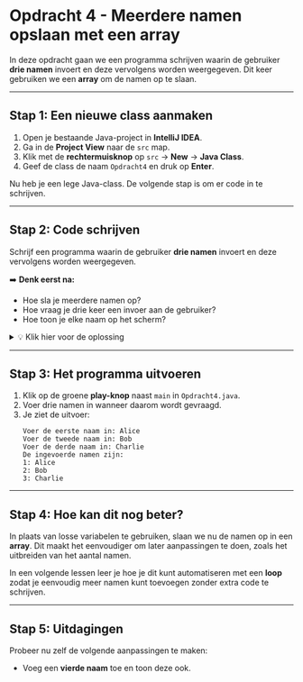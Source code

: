 # Opdracht 4 - Meerdere namen opslaan met een array

In deze opdracht gaan we een programma schrijven waarin de gebruiker **drie namen** invoert en deze vervolgens worden weergegeven. Dit keer gebruiken we een **array** om de namen op te slaan.

---

## **Stap 1: Een nieuwe class aanmaken**
1. Open je bestaande Java-project in **IntelliJ IDEA**.
2. Ga in de **Project View** naar de `src` map.
3. Klik met de **rechtermuisknop** op `src` → **New** → **Java Class**.
4. Geef de class de naam `Opdracht4` en druk op **Enter**.

Nu heb je een lege Java-class. De volgende stap is om er code in te schrijven.

---

## **Stap 2: Code schrijven**

Schrijf een programma waarin de gebruiker **drie namen** invoert en deze vervolgens worden weergegeven.

➡️ **Denk eerst na:**
- Hoe sla je meerdere namen op?
- Hoe vraag je drie keer een invoer aan de gebruiker?
- Hoe toon je elke naam op het scherm?

<details>
  <summary>💡 Klik hier voor de oplossing</summary>

```java
import java.util.Scanner;

public class Opdracht4 {
    public static void main(String[] args) {
        Scanner scanner = new Scanner(System.in);
        String[] namen = new String[3];
        
        System.out.print("Voer de eerste naam in: ");
        namen[0] = scanner.nextLine();
        
        System.out.print("Voer de tweede naam in: ");
        namen[1] = scanner.nextLine();
        
        System.out.print("Voer de derde naam in: ");
        namen[2] = scanner.nextLine();
        
        System.out.println("De ingevoerde namen zijn:");
        System.out.println("1: " + namen[0]);
        System.out.println("2: " + namen[1]);
        System.out.println("3: " + namen[2]);
    }
}
```
</details>

---

## **Stap 3: Het programma uitvoeren**
1. Klik op de groene **play-knop** naast `main` in `Opdracht4.java`.
2. Voer drie namen in wanneer daarom wordt gevraagd.
3. Je ziet de uitvoer:
   ```
   Voer de eerste naam in: Alice
   Voer de tweede naam in: Bob
   Voer de derde naam in: Charlie
   De ingevoerde namen zijn:
   1: Alice
   2: Bob
   3: Charlie
   ```

---

## **Stap 4: Hoe kan dit nog beter?**
In plaats van losse variabelen te gebruiken, slaan we nu de namen op in een **array**. Dit maakt het eenvoudiger om later aanpassingen te doen, zoals het uitbreiden van het aantal namen.

In een volgende lessen leer je hoe je dit kunt automatiseren met een **loop** zodat je eenvoudig meer namen kunt toevoegen zonder extra code te schrijven.

---

## **Stap 5: Uitdagingen**
Probeer nu zelf de volgende aanpassingen te maken:
- Voeg een **vierde naam** toe en toon deze ook.

